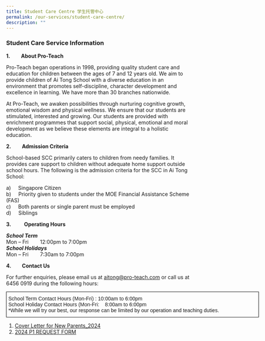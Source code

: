 ```yaml
---
title: Student Care Centre 学生托管中心
permalink: /our-services/student-care-centre/
description: ""
---
```

### Student Care Service Information

**1\.&nbsp;&nbsp;&nbsp;&nbsp;&nbsp;&nbsp;&nbsp;&nbsp; About Pro-Teach**

Pro-Teach began operations in 1998, providing quality student care and education for children between the ages of 7 and 12 years old. We aim to provide children of Ai Tong School with a diverse education in an environment that promotes self-discipline, character development and excellence in learning. We have more than 30 branches nationwide.

At Pro-Teach, we awaken possibilities through nurturing cognitive growth, emotional wisdom and physical wellness. We ensure that our students are stimulated, interested and growing. Our students are provided with enrichment programmes that support social, physical, emotional and moral development as we believe these elements are integral to a holistic education.

**2\. &nbsp;&nbsp;&nbsp;&nbsp;&nbsp;&nbsp;&nbsp; Admission Criteria**

School-based SCC primarily caters to children from needy families. It provides care support to children without adequate home support outside school hours. The following is the admission criteria for the SCC in Ai Tong School:

a)&nbsp;&nbsp;&nbsp;&nbsp;&nbsp;Singapore Citizen   
b)&nbsp;&nbsp;&nbsp;&nbsp;&nbsp;Priority given to students under the MOE Financial Assistance Scheme (FAS)  
c)&nbsp;&nbsp;&nbsp;&nbsp;&nbsp;Both parents or single parent must be employed   
d)&nbsp;&nbsp;&nbsp;&nbsp;&nbsp;Siblings

  

**3\.**&nbsp;&nbsp;&nbsp;&nbsp;&nbsp;&nbsp;&nbsp;&nbsp;&nbsp;**Operating Hours**   

_**School Term**_    
Mon – Fri&nbsp;&nbsp;&nbsp;&nbsp;&nbsp;&nbsp;&nbsp; 12:00pm to 7:00pm &nbsp;    
_**School Holidays**_   
Mon – Fri&nbsp;&nbsp;&nbsp;&nbsp;&nbsp;&nbsp;&nbsp; 7:30am to 7:00pm&nbsp;&nbsp;&nbsp;&nbsp;&nbsp;

  

**4\. &nbsp;&nbsp;&nbsp;&nbsp;&nbsp;&nbsp;&nbsp; Contact Us**

For further enquiries, please email us at&nbsp;[aitong@pro-teach.com](mailto:aitong@pro-teach.com)&nbsp;or call us at 6456 0919 during the following hours:

<style type="text/css">
.tg  {border-collapse:collapse;border-spacing:0;margin:0px auto;}
.tg td{border-color:black;border-style:solid;border-width:1px;font-family:Arial, sans-serif;font-size:14px;
  overflow:hidden;padding:10px 5px;word-break:normal;}
.tg th{border-color:black;border-style:solid;border-width:1px;font-family:Arial, sans-serif;font-size:14px;
  font-weight:normal;overflow:hidden;padding:10px 5px;word-break:normal;}
.tg .tg-0lax{text-align:left;vertical-align:top}
</style>
<table class="tg" style="undefined;table-layout: fixed; width: 688px">
<colgroup>
<col style="width: 688px">
</colgroup>
<tbody>
  <tr>
    <td class="tg-0lax">School Term Contact Hours (Mon-Fri) :      10:00am to 6:00pm  <br>School Holiday Contact Hours (Mon-Fri:  &nbsp;&nbsp;&nbsp;8:00am to 6:00pm <br>*While we will try our best, our response can be limited by our operation and teaching duties.</td>
  </tr>
</tbody>
</table>

1. [Cover Letter for New Parents_2024](/files/cover%20letter%20for%20new%20parents_2024.pdf)
2. [2024 P1 REQUEST FORM](/files/2024%20p1%20request%20form.pdf)